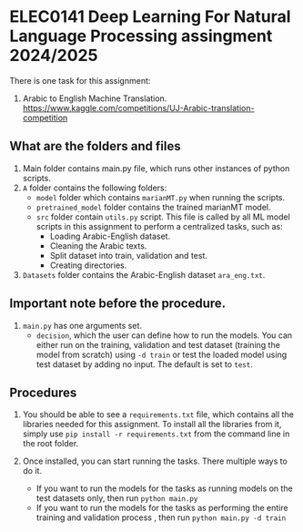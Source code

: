 # ELEC0141 Deep Learning For Natural Language Processing assingment 2024/2025

There is one task for this assignment:
1. Arabic to English Machine Translation.
https://www.kaggle.com/competitions/UJ-Arabic-translation-competition

## What are the folders and files
1. Main folder contains main.py file, which runs other instances of python scripts.
2. `A` folder contains the following folders:
    - `model` folder which contains `marianMT.py` when running the scripts.
    - `pretrained_model` folder contains the trained marianMT model.
    - `src` folder contain `utils.py` script. This file is called by all ML model scripts in this assignment to perform a centralized tasks, such as: 
        - Loading Arabic-English dataset.
        - Cleaning the Arabic texts.
        - Split dataset into train, validation and test.
        - Creating directories.
3. `Datasets` folder contains the Arabic-English dataset `ara_eng.txt`.

## Important note before the procedure.
1. `main.py` has one arguments set.
   - `decision`, which the user can define how to run the models. You can either run on the training, validation and test dataset (training the model from scratch) using `-d train` or test the loaded model using test dataset by adding no input. The default is set to `test`.

  
## Procedures

1. You should be able to see a `requirements.txt` file, which contains all the libraries needed for this assignment. To install all the libraries from it, simply use `pip install -r requirements.txt` from the command line in the root folder.

2. Once installed, you can start running the tasks. There multiple ways to do it.
    - If you want to run the models for the tasks as running models on the test datasets only, then run `python main.py`
    - If you want to run the models for the tasks as performing the entire training and validation process , then run `python main.py -d train`